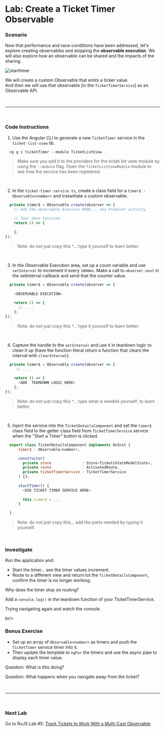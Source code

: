 # Lab: Create a Ticket Timer Observable

### Scenario

Now that performance and race-conditions have been addressed, let's explore creating observables and stopping the **observable execution**. We will also explore how an observable can be shared and the impacts of the sharing.

![starttimer](https://user-images.githubusercontent.com/210413/35164280-5fc82abc-fd0f-11e7-97f8-e71ef3618c6c.jpg)

We will create a custom Observable that emits a ticker value.<br/>
And then we will use that observable [in the `TickerTimerService`] as an Observable API.

<br/>

----

<br/>

### Code Instructions

1. Use the Angular CLI to generate a new `TicketTimer` service in the `ticket-list-view` lib.
  

  ```console
    ng g s ticketTimer --module TicketListView
  ```

   >  Make sure you add it to the providers for the ticket list view module by using the `--module` flag. Open the `TicketListViewModule` module to see how the service has been registered.

<br/>

2. In the `ticket-timer.service.ts`, create a class field for a `timer$ : Observable<number>` and instantiate a custom observable.

  ```js
    private timer$ = Observable.create(observer => {
      // Add the observable Exection HERE... aka Producer activity
            
      // Tear down function
      return () => {
        
      };
  });
  ```
 
  >  Note: do not just copy this ^... type it yourself to learn better.
  
  <br/>

3. In the Observable Execution area, set up a count variable and use `setInterval` to increment it every `1000ms`. Make a call to `observer.next` in the setInterval callback and send that the counter value.

  ```js
    private timer$ = Observable.create(observer => {
      
      <OBSERVABLE EXECUTION>
      
      return () => { 
        // ....
      };
  });
  ```
 
  >  Note: do not just copy this ^... type it yourself to learn better.
  
  <br/>
  
4. Capture the handle to the `setInterval` and use it in teardown logic to clean it up (have the function literal return a function that clears the interval with `clearInterval`).

  ```js
    private timer$ = Observable.create(observer => {      
       // ...
      
      return () => { 
        <ADD  TEARDOWN LOGIC HERE>
      };
  });
  ```
  
  >  Note: do not just copy this ^... type what is needed yourself; to learn better.
   
  <br/>
  

5. Inject the service into the `TicketDetailsComponent` and set the `timer$` class field to the getter class field from `TicketTimerService` service when the "Start a Timer" button is clicked.

  ```js
    export class TicketDetailsComponent implements OnInit {
        timer$ : Observable<number>;

        constructor(
          private store              : Store<TicketsStateModelState>,
          private route              : ActivatedRoute,
          private ticketTimerService : TicketTimerService
        ) {};
        
        startTimer() {
          <USE TICKET TIMER SERVICE HERE>
          
          this.timer$ = ...
        }

    }    
  ```
   
   >  Note: do not just copy this... add the parts needed by typing it yourself.
   
  <br/>

### Investigate

Run the application and:

*  Start the timer... see the timer values increment. 
*  Route to a different view and return tot the `TicketDetailsComponent`, confirm the timer is no longer working.

Why does the timer stop on routing?

Add a `console.log()` in the teardown function of your TicketTimerService. 

Trying navigating again and watch the console.

br/>

### Bonus Exercise

*  Set up an array of `Observable<number>` as timers and push the `TicketTimer` service timer into it. 
*  Then update the template to `ngFor` the timers and use the async pipe to display each timer value. 

Question: What is this doing? 

Question: What happens when you navigate away from the ticket?


<br/>

----

<br/>

### Next Lab

Go to RxJS Lab #5: [Track Tickets to Work With a Multi-Cast Observable](lab-5.md)
